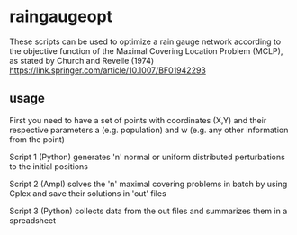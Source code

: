 # raingaugeopt
These scripts can be used to optimize a rain gauge network according to the objective function of the Maximal Covering Location Problem (MCLP), as stated by Church and Revelle (1974) https://link.springer.com/article/10.1007/BF01942293

## usage

First you need to have a set of points with coordinates (X,Y) and their respective parameters a (e.g. population) and w (e.g. any other information from the point)

Script 1 (Python) generates 'n' normal or uniform distributed perturbations to the initial positions 

Script 2 (Ampl) solves the 'n' maximal covering problems in batch by using Cplex and save their solutions in 'out' files

Script 3 (Python) collects data from the out files and summarizes them in a spreadsheet
